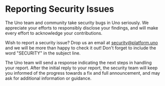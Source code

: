 # Reporting Security Issues

The Uno team and community take security bugs in Uno seriously. We appreciate your efforts to responsibly disclose your findings, and will make every effort to acknowledge your contributions.

Wish to report a security issue? Drop us an email at [security@platform.uno](mailto:security@platform.uno) and we will be more than happy to check it out! Don't forget to include the word "SECURITY" in the subject line.

The Uno team will send a response indicating the next steps in handling your report. After the initial reply to your report, the security team will keep you informed of the progress towards a fix and full announcement, and may ask for additional information or guidance.
